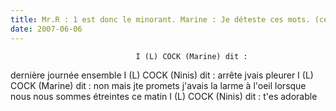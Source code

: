 ```yaml
---
title: Mr.R : 1 est donc le minorant. Marine : Je déteste ces mots. (ceci est un hors-sujet). Marine I'm gonna miss you. Really. Tkt je vais faire un bel article.
date: 2007-06-06
---
```





                                I (L) COCK (Marine) dit :
dernière journée ensemble
I (L) COCK (Ninis) dit :
arrête jvais pleurer
I (L) COCK (Marine) dit :
non mais jte promets j'avais la larme à l'oeil lorsque nous nous sommes étreintes ce matin
I (L) COCK (Ninis) dit :
t'es adorable 
            

